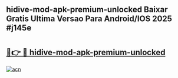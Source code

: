 ## hidive-mod-apk-premium-unlocked Baixar Gratis Ultima Versao Para Android/IOS 2025 #j145e

# <h2><a href="https://ainizakaria.my?title=hidive-mod-apk-premium-unlocked&ref=20M">🔗👉 🔴 hidive-mod-apk-premium-unlocked</a></h2>

[![acn](https://github.com/user-attachments/assets/0f9c940e-d8b0-45ae-aac7-cd30a18b3e1c)](https://ainizakaria.my?title=hidive-mod-apk-premium-unlocked&ref=20M)

